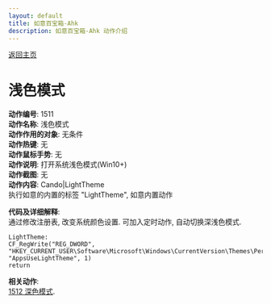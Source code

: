```yaml
---
layout: default
title: 如意百宝箱-Ahk
description: 如意百宝箱-Ahk 动作介绍
---
```

<link rel="stylesheet" href="../actions/css/atom-one-light.min.css">
<script src="../actions/js/highlight.min.js"></script>
<script>hljs.highlightAll();</script>

[返回主页](../index.md)

# [](#header-2) 浅色模式

**动作编号**: 1511  
**动作名称**: 浅色模式  
**动作作用的对象**: 无条件  
**动作热键**: 无  
**动作鼠标手势**: 无  
**动作说明**: 打开系统浅色模式(Win10+)  
**动作截图**: 无  
**动作内容**: Cando|LightTheme  
执行如意的内置的标签 "LightTheme", 如意内置动作  

**代码及详细解释**:  
通过修改注册表, 改变系统颜色设置. 可加入定时动作, 自动切换深浅色模式.  

```Autohotkey
LightTheme:
CF_RegWrite("REG_DWORD", "HKEY_CURRENT_USER\Software\Microsoft\Windows\CurrentVersion\Themes\Personalize", "AppsUseLightTheme", 1)
return
```

**相关动作**:  
[1512 深色模式](1512.md).  